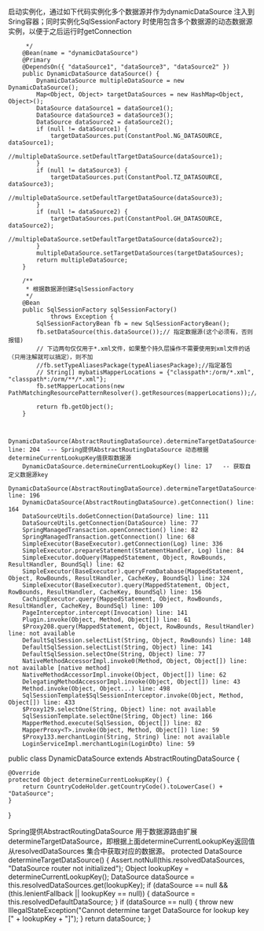 启动实例化，通过如下代码实例化多个数据源并作为dynamicDataSource 注入到Sring容器；同时实例化SqlSessionFactory 时使用包含多个数据源的动态数据源实例，以便于之后运行时getConnection
```
	 */
	@Bean(name = "dynamicDataSource")
	@Primary
	@DependsOn({ "dataSource1", "dataSource3", "dataSource2" })
	public DynamicDataSource dataSource() {
		DynamicDataSource multipleDataSource = new DynamicDataSource();
		Map<Object, Object> targetDataSources = new HashMap<Object, Object>();
		DataSource dataSource1 = dataSource1();
		DataSource dataSource3 = dataSource3();
		DataSource dataSource2 = dataSource2();
		if (null != dataSource1) {
			targetDataSources.put(ConstantPool.NG_DATASOURCE, dataSource1);
			//multipleDataSource.setDefaultTargetDataSource(dataSource1);
		}
		if (null != dataSource3) {
			targetDataSources.put(ConstantPool.TZ_DATASOURCE, dataSource3);
			//multipleDataSource.setDefaultTargetDataSource(dataSource3);
		}
		if (null != dataSource2) {
			targetDataSources.put(ConstantPool.GH_DATASOURCE, dataSource2);
			//multipleDataSource.setDefaultTargetDataSource(dataSource2);
		}
		multipleDataSource.setTargetDataSources(targetDataSources);
		return multipleDataSource;
	}

	/**
	 * 根据数据源创建SqlSessionFactory
	 */
	@Bean
	public SqlSessionFactory sqlSessionFactory()
			throws Exception {
		SqlSessionFactoryBean fb = new SqlSessionFactoryBean();
		fb.setDataSource(this.dataSource());// 指定数据源(这个必须有，否则报错)
		// 下边两句仅仅用于*.xml文件，如果整个持久层操作不需要使用到xml文件的话（只用注解就可以搞定），则不加
		//fb.setTypeAliasesPackage(typeAliasesPackage);//指定基包
		// String[] mybatisMapperLocations = {"classpath*:/orm/*.xml", "classpath*:/orm/**/*.xml"};
		fb.setMapperLocations(new PathMatchingResourcePatternResolver().getResources(mapperLocations));//xml

		return fb.getObject();
	}


```

```
    DynamicDataSource(AbstractRoutingDataSource).determineTargetDataSource() line: 204	--- Spring提供AbstractRoutingDataSource 动态根据determineCurrentLookupKey值获取数据源
	DynamicDataSource.determineCurrentLookupKey() line: 17	 -- 获取自定义数据源key
	DynamicDataSource(AbstractRoutingDataSource).determineTargetDataSource() line: 196	
	DynamicDataSource(AbstractRoutingDataSource).getConnection() line: 164	
	DataSourceUtils.doGetConnection(DataSource) line: 111	
	DataSourceUtils.getConnection(DataSource) line: 77	
	SpringManagedTransaction.openConnection() line: 82	
	SpringManagedTransaction.getConnection() line: 68	
	SimpleExecutor(BaseExecutor).getConnection(Log) line: 336	
	SimpleExecutor.prepareStatement(StatementHandler, Log) line: 84	
	SimpleExecutor.doQuery(MappedStatement, Object, RowBounds, ResultHandler, BoundSql) line: 62	
	SimpleExecutor(BaseExecutor).queryFromDatabase(MappedStatement, Object, RowBounds, ResultHandler, CacheKey, BoundSql) line: 324	
	SimpleExecutor(BaseExecutor).query(MappedStatement, Object, RowBounds, ResultHandler, CacheKey, BoundSql) line: 156	
	CachingExecutor.query(MappedStatement, Object, RowBounds, ResultHandler, CacheKey, BoundSql) line: 109	
	PageInterceptor.intercept(Invocation) line: 141	
	Plugin.invoke(Object, Method, Object[]) line: 61	
	$Proxy208.query(MappedStatement, Object, RowBounds, ResultHandler) line: not available	
	DefaultSqlSession.selectList(String, Object, RowBounds) line: 148	
	DefaultSqlSession.selectList(String, Object) line: 141	
	DefaultSqlSession.selectOne(String, Object) line: 77	
	NativeMethodAccessorImpl.invoke0(Method, Object, Object[]) line: not available [native method]	
	NativeMethodAccessorImpl.invoke(Object, Object[]) line: 62	
	DelegatingMethodAccessorImpl.invoke(Object, Object[]) line: 43	
	Method.invoke(Object, Object...) line: 498	
	SqlSessionTemplate$SqlSessionInterceptor.invoke(Object, Method, Object[]) line: 433	
	$Proxy129.selectOne(String, Object) line: not available	
	SqlSessionTemplate.selectOne(String, Object) line: 166	
	MapperMethod.execute(SqlSession, Object[]) line: 82	
	MapperProxy<T>.invoke(Object, Method, Object[]) line: 59	
	$Proxy133.merchantLogin(String, String) line: not available	
	LoginServiceImpl.merchantLogin(LoginDto) line: 59

```
	





public class DynamicDataSource extends AbstractRoutingDataSource {
	
	@Override
	protected Object determineCurrentLookupKey() {
		return CountryCodeHolder.getCountryCode().toLowerCase() + "DataSource";
	}
}

Spring提供AbstractRoutingDataSource 用于数据源路由扩展determineTargetDataSource，即根据上面determineCurrentLookupKey返回值从resolvedDataSources 集合中获取对应的数据源。
	protected DataSource determineTargetDataSource() {
		Assert.notNull(this.resolvedDataSources, "DataSource router not initialized");
		Object lookupKey = determineCurrentLookupKey();
		DataSource dataSource = this.resolvedDataSources.get(lookupKey);
		if (dataSource == null && (this.lenientFallback || lookupKey == null)) {
			dataSource = this.resolvedDefaultDataSource;
		}
		if (dataSource == null) {
			throw new IllegalStateException("Cannot determine target DataSource for lookup key [" + lookupKey + "]");
		}
		return dataSource;
	}


